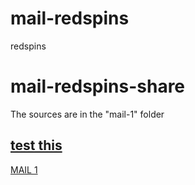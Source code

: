 # mail-redspins
redspins


# mail-redspins-share

The sources are in the "mail-1" folder

## [test this](https://goo.gl/GjhnC4)

[MAIL 1](https://rawgit.com/cromozooom/mail-redspins/master/mail-1/output.html)